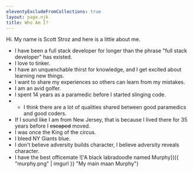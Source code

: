 ```yaml
---
eleventyExcludeFromCollections: true
layout: page.njk
title: Who Am I?
---
```


Hi. My name is Scott Stroz and here is a little about me.

* I have been a full stack developer for longer than the phrase "full stack developer" has existed.
* I love to tinker.
* I have an unquenchable thirst for knowledge, and I get excited about learning new things.
* I want to share my experiences so others can learn from my mistakes.
* I am an avid golfer.
* I spent 14 years as a paramedic before I started slinging code.
* - I think there are a lot of qualities shared between good paramedics and good coders.
* If I sound like I am from New Jersey, that is because I lived there for 35 years before I ~~escaped~~ moved.
* I was once the King of the circus.
* I bleed NY Giants blue.
* I don't believe adversity builds character, I believe adversity reveals character.
* I have the best officemate
!['A black labradoodle named Murphy]({{ "murphy.png" | imgurl }} "My main maan Murphy")
